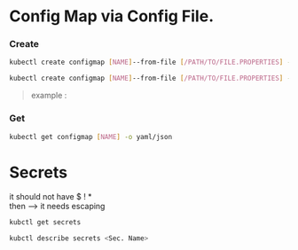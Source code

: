 # Config Map via Config File.

### Create

```sh
kubectl create configmap [NAME]--from-file [/PATH/TO/FILE.PROPERTIES] --from-file [/PATH/TO/FILE2.PROPERTIES]

```

```sh
kubectl create configmap [NAME]--from-file [/PATH/TO/FILE.PROPERTIES] --from-file [/PATH/TO/DIR]
```

> example :

### Get

```sh
kubectl get configmap [NAME] -o yaml/json
```

# Secrets

it should not have $ ! * \
then --> it needs escaping

```sh
kubctl get secrets
```
```sh
kubctl describe secrets <Sec. Name>
```
